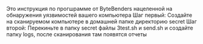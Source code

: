 Это инструкция по прогшрамме от ByteBenders нацеленной на обнаружения уязвимостей вашего компьютера
Шаг первый: Создайте на сканируемом компьютере в домашней папке директорию seсret
Шаг второй: Перекиньте в папку secret файлы 3test.sh и send.sh и создайте папку logs, после сканирования там появятся отчеты
